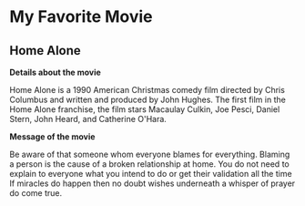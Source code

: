 # My Favorite Movie

## Home Alone

**Details about the movie**

Home Alone is a 1990 American Christmas comedy film directed by Chris Columbus and written and produced by John Hughes. 
The first film in the Home Alone franchise, the film stars Macaulay Culkin, Joe Pesci, Daniel Stern, John Heard, and Catherine O'Hara.

**Message of the movie**

Be aware of that someone whom everyone blames for everything. Blaming a person is the cause of a broken relationship at home.
You do not need to explain to everyone what you intend to do or get their validation all the time
If miracles do happen then no doubt wishes underneath a whisper of prayer do come true.

